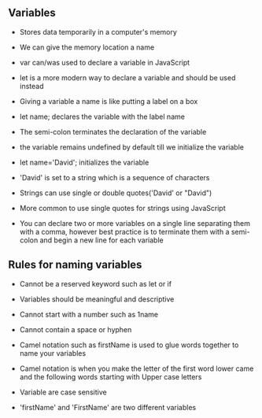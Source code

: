 ## Variables 

- Stores data temporarily in a computer's memory 

- We can give the memory location a name 

- var can/was used to declare a variable in JavaScript 

- let is a more modern way to declare a variable and should be used instead 

- Giving a variable a name is like putting a label on a box 

- let name; declares the variable with the label name  

- The semi-colon terminates the declaration of the variable 

- the variable remains undefined by default till we initialize the variable 

- let name='David'; initializes the variable  

- 'David' is set to a string which is a sequence of characters 

- Strings can use single or double quotes('David' or "David") 

- More common to use single quotes for strings using JavaScript 

- You can declare two or more variables on a single line separating them with a comma, however best practice is to terminate them with a semi-colon and begin a new line for each variable 

 

## Rules for naming variables 

- Cannot be a reserved keyword such as let or if 

- Variables should be meaningful and descriptive 

- Cannot start with a number such as 1name 

- Cannot contain a space or hyphen  

- Camel notation such as firstName is used to glue words together to name your variables 

- Camel notation is when you make the letter of the first word lower came and the following words starting with Upper case letters 

- Variable are case sensitive 

- 'firstName' and 'FirstName' are two different variables 
